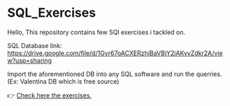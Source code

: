 # SQL_Exercises

Hello,
This repository contains few SQl exercises i tackled on.

SQL Database link: https://drive.google.com/file/d/1Gyr67oACXERzhjBaVBjY2iAKyvZdkr2A/view?usp=sharing

Import the aforementioned DB into any SQL software and run the querries. (Ex: Valentina DB which is free source)

:point_right:	[Check here the exercises.](QueryExercises.sql)
